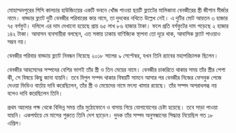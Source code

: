 মোহাম্মদপুরের পিসি কালচার হাউজিংয়ের একটি ভবনে খোঁজ পাওয়া ছয়টি ফ্ল্যাটের মালিকানা বেনজীরের স্ত্রী জীশান মীর্জার নামে। বাড্ডার ফ্ল্যাট দুটি বেনজীর পরিবারের কার নামে, তা দুদকের নথিতে উল্লেখ নেই। এ দুটির মোট আয়তন ৩ হাজার ৭৫ বর্গফুট। দলিলে এর দাম দেখানো হয়েছে প্রায় ৬৫ লাখ ৮৬ হাজার টাকা। ফলে প্রতি বর্গফুটের দাম পড়েছে ২ হাজার ১৪২ টাকা। আবাসন ব্যবসায়ীরা বলছেন, এত সস্তায় ঢাকায় বাণিজ্যিক স্থাপনা তো দূরে থাক, আবাসিক ফ্ল্যাট পাওয়াও সম্ভব নয়।

বেনজীর পরিবার বাড্ডায় ফ্ল্যাট নিবন্ধন নিয়েছে ২০১৮ সালের ৯ সেপ্টেম্বর, যখন তিনি র‌্যাবের মহাপরিচালক ছিলেন।

বেনজীর আহমেদের সম্পদের বেশির ভাগই তাঁর স্ত্রী ও তিন মেয়ের নামে। বেনজীর চাকরিতে থাকার সময় তাঁর স্ত্রীর পেশা কী, সে বিষয়ে কিছু জানা যায়নি। তবে বিপুল সম্পদ থাকার বিষয়টি সামনে আসার পর বেনজীর নিজের ফেসবুক পেজে দেওয়া ভিডিও বার্তায় দাবি করেছিলেন, তাঁর স্ত্রী ও মেয়েদের নামে মৎস্য খামার রয়েছে। তাঁর সম্পদ অপরাধলব্ধ নয় বলেও দাবি করেছিলেন তিনি।

প্রথম আলোর পক্ষ থেকে বিভিন্ন সময় তাঁর মুঠোফোনে ও বাসায় গিয়ে যোগাযোগের চেষ্টা হয়েছে। তবে সাড়া পাওয়া যায়নি। একপর্যায়ে মে মাসের শুরুতে তিনি দেশ ছাড়েন। দুদক তাঁর সম্পদ অনুসন্ধানের সিদ্ধান্ত নিয়েছিল গত ১৮ এপ্রিল।
